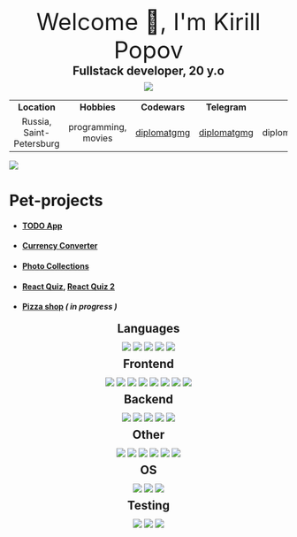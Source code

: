 <div align="center">
    <p style="margin-bottom: 0; zoom: 300%">Welcome 👋, I'm Kirill Popov</p>
    <h2 style="margin-top: 0; margin-bottom: 8px">Fullstack developer, 20 y.o  </h2>
    <img src="https://hits.dwyl.com/diplomatgmg/diplomatgmg.svg?style=flat&show=unique">
</div>


<div align="center">
  <table>
      <tbody>
          <tr>
              <td align="center"><strong>Location</strong></td>
              <td align="center"><strong>Hobbies</strong></td>
              <td align="center"><strong>Codewars</strong></td>
              <td align="center"><strong>Telegram</strong></td>
              <td align="center"><strong>Email</strong></td>
          </tr>
          <tr>
              <td align="center">Russia, Saint-Petersburg</td>
              <td align="center">programming, movies</td>
              <td align="center"><a href="https://www.codewars.com/users/diplomatgmg">diplomatgmg</a></td>
              <td align="center"><a href="https://t.me/diplomatgmg">diplomatgmg</a></td>
              <td align="center">diplomatgmg@gmail.com</td>
          </tr>
      </tbody>
  </table>
</div>


<img src="https://github-readme-stats.vercel.app/api/top-langs/?username=diplomatgmg&layout=compact">


# Pet-projects
- #### [TODO App](https://github.com/diplomatgmg/todo-list)
- #### [Currency Converter](https://github.com/diplomatgmg/currency-converter)
- #### [Photo Collections](https://github.com/diplomatgmg/react-photos)
- #### [React Quiz](https://github.com/diplomatgmg/react-quiz), [React Quiz 2](https://github.com/diplomatgmg/madsoft-tast)
- #### [Pizza shop](https://github.com/diplomatgmg/react-pizza) <i>( in progress )</i>

<div align="center">
    <h2 style="margin-bottom: 12px; margin-top: 8px">Languages</h2>
    <img src="https://img.shields.io/badge/Python-3776AB?&logo=python&logoColor=white">
    <img src="https://img.shields.io/badge/JavaScript-black?&logo=javascript&logoColor=F7DF1E">
    <img src="https://img.shields.io/badge/TypeScript-3178C6?&logo=typescript&logoColor=white">
    <img src="https://img.shields.io/badge/SQL-336791?&logo=postgresql&logoColor=white">
    <img src="https://img.shields.io/badge/Golang-00ADD8?&logo=go&logoColor=white">
</div>

<div align="center">
    <h2 style="margin-bottom: 12px; margin-top: 8px">Frontend</h2>
    <img src="https://img.shields.io/badge/React-61DAFB?&logo=react&logoColor=black">
    <img src="https://img.shields.io/badge/Redux_/_RTK_Query-764ABC?&logo=redux&logoColor=white">
    <img src="https://img.shields.io/badge/HTML-white?&logo=html5&logoColor=FF6C37">
    <img src="https://img.shields.io/badge/CSS_/_SCSS-white?&logo=css3&logoColor=FF6C37">
    <img src="https://img.shields.io/badge/Bootstrap-7952B3?&logo=bootstrap&logoColor=white">
    <img src="https://img.shields.io/badge/Styled_components-black?&logo=styledcomponents&logoColor=white">
    <img src="https://img.shields.io/badge/Eslint-4B32C3?&logo=eslint&logoColor=white">
    <img src="https://img.shields.io/badge/Prettier-F7B93E?&logo=prettier&logoColor=black">
</div>

<div align="center">
    <h2 style="margin-bottom: 12px; margin-top: 8px">Backend</h2>
    <img src="https://img.shields.io/badge/Django_/_DRF-092E20?&logo=django&logoColor=white">
    <img src="https://img.shields.io/badge/Docker-2496ED?&logo=docker&logoColor=white">
    <img src="https://img.shields.io/badge/Redis-DC382D?&logo=redis&logoColor=white">
    <img src="https://img.shields.io/badge/PostgreSQL-336791?&logo=postgresql&logoColor=white">
    <img src="https://img.shields.io/badge/Celery-37814A?&logo=celery&logoColor=white">
</div>


<div align="center" >
    <h2 style="margin-bottom: 12px; margin-top: 8px">Other</h2>
    <img src="https://img.shields.io/badge/Git-F05032?&logo=git&logoColor=white">
    <img src="https://img.shields.io/badge/Github-181717?&logo=github&logoColor=white">
    <img src="https://img.shields.io/badge/ChatGPT-white?&logo=openai&logoColor=black">
    <img src="https://img.shields.io/badge/Perplexity.ai-black?&logo=perplexity&logoColor=white">
    <img src="https://img.shields.io/badge/Codeium-black?&logo=codeium&logoColor=77ffff">
    <img src="https://img.shields.io/badge/IntelliJ_IDEA-000000?&logo=intellijidea&logoColor=white">
</div>


<div align="center">
    <h2 style="margin-bottom: 12px; margin-top: 8px">OS</h2>
    <img src="https://img.shields.io/badge/Linux-white?&logo=linux&logoColor=black">
    <img src="https://img.shields.io/badge/Ubuntu-E95420?&logo=ubuntu&logoColor=white">
    <img src="https://img.shields.io/badge/MacOS-000000?&logo=macos&logoColor=white">
</div>

<div align="center">
    <h2 style="margin-bottom: 12px; margin-top: 8px">Testing</h2>
    <img src="https://img.shields.io/badge/Selenium-43B02A?&logo=selenium&logoColor=white">
    <img src="https://img.shields.io/badge/Jest-C21325?&logo=jest&logoColor=white">
    <img src="https://img.shields.io/badge/Postman-FF6C37?&logo=postman&logoColor=white">
</div>




